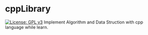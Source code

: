 # cppLibrary
[![License: GPL v3](https://img.shields.io/github/license/ghrui/cpplibrary.svg)](http://www.gnu.org/licenses/gpl-3.0)
Implement Algorithm and Data Struction with cpp language while learn.
